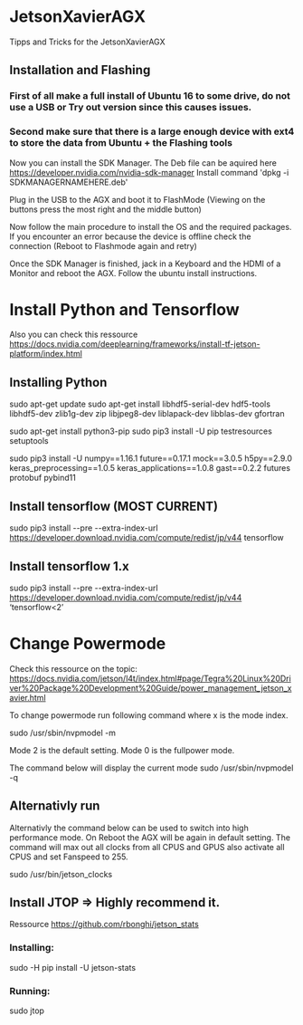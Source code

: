 # JetsonXavierAGX
Tipps and Tricks for the JetsonXavierAGX

## Installation and Flashing

### First of all make a full install of Ubuntu 16 to some drive, do not use a USB or Try out version since this causes issues.
### Second make sure that there is a large enough device with ext4 to store the data from Ubuntu + the Flashing tools

Now you can install the SDK Manager. 
The Deb file can be aquired here https://developer.nvidia.com/nvidia-sdk-manager
Install command 'dpkg -i SDKMANAGERNAMEHERE.deb'

Plug in the USB to the AGX and boot it to FlashMode (Viewing on the buttons press the most right and the middle button)

Now follow the main procedure to install the OS and the required packages. If you encounter an error because the device is offline check the connection (Reboot to Flashmode again and retry)

Once the SDK Manager is finished, jack in a Keyboard and the HDMI of a Monitor and reboot the AGX.
Follow the ubuntu install instructions.


# Install Python and Tensorflow

Also you can check this ressource https://docs.nvidia.com/deeplearning/frameworks/install-tf-jetson-platform/index.html

## Installing Python
sudo apt-get update
sudo apt-get install libhdf5-serial-dev hdf5-tools libhdf5-dev zlib1g-dev zip libjpeg8-dev liblapack-dev libblas-dev gfortran

sudo apt-get install python3-pip
sudo pip3 install -U pip testresources setuptools

sudo pip3 install -U numpy==1.16.1 future==0.17.1 mock==3.0.5 h5py==2.9.0 keras_preprocessing==1.0.5 keras_applications==1.0.8 gast==0.2.2 futures protobuf pybind11


## Install tensorflow (MOST CURRENT)
sudo pip3 install --pre --extra-index-url https://developer.download.nvidia.com/compute/redist/jp/v44 tensorflow

## Install tensorflow 1.x
sudo pip3 install --pre --extra-index-url https://developer.download.nvidia.com/compute/redist/jp/v44 ‘tensorflow<2’


# Change Powermode

Check this ressource on the topic: https://docs.nvidia.com/jetson/l4t/index.html#page/Tegra%20Linux%20Driver%20Package%20Development%20Guide/power_management_jetson_xavier.html

To change powermode run following command where x is the mode index.

sudo /usr/sbin/nvpmodel -m <x>
  
Mode 2 is the default setting.
Mode 0 is the fullpower mode.

The command below will display the current mode
sudo /usr/sbin/nvpmodel -q

## Alternativly run

Alternativly  the command below can be used to switch into high performance mode.
On Reboot the AGX will be again in default setting.
The command will max out all clocks from all CPUS and GPUS also activate all CPUS and set Fanspeed to 255.

sudo /usr/bin/jetson_clocks

## Install JTOP => Highly recommend it.

Ressource https://github.com/rbonghi/jetson_stats

### Installing:

sudo -H pip install -U jetson-stats

### Running:

sudo jtop

